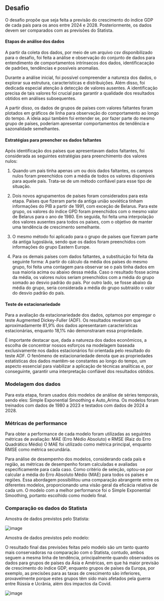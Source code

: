 ## Desafio
O desafio propõe que seja feita a previsão do crescimento do índice GDP de cada país para os anos entre 2024 e 2028. Posteriormente, os dados devem ser comparados com as previsões do Statista. 

#### Etapas de análise dos dados
A partir da coleta dos dados, por meio de um arquivo csv disponibilizado para o desafio, foi feita a análise e observação do conjunto de dados para entendimento de comportamentos intrínsecos dos dados, identificacação de padrões, tendências e possíveis anomalias.

Durante a análise inicial, foi possível compreender a natureza dos dados, o explorar sua estrutura, características e distribuições. Além disso, foi dedicada especial atenção à detecção de valores ausentes. A identificação precisa de tais valores foi crucial para garantir a qualidade dos resultados obtidos em análises subsequentes.

A partir disso, os dados de grupos de países com valores faltantes foram plotados em gráficos de linha para observação do comportamento ao longo do tempo. A ideia aqui também foi entender se, por fazer parte do mesmo grupo de países, poderiam apresentar comportamentos de tendência e sazonalidade semelhantes. 

#### Estratégias para preencher os dados faltantes

Após identificação dos países que apresentavam dados faltantes, foi considerada as seguintes estratégias para preenchimento dos valores nulos:

1.	Quando um país tinha apenas um ou dois dados faltantes, os campos nulos foram preenchidos com a média de todos os valores disponíveis para aquele país. Trata-se de um método confiável para esse tipo de situação.

2.	Dois novos agrupamentos de países foram considerados para esta etapa. Países que fizeram parte da antiga união soviética tinham informações do PIB a partir de 1991, com exceção de Belarus. Para este grupo, os valores do índice GPD foram preenchidos com o mesmo valor de Belarus para o ano de 1980.  Em seguida, foi feita uma interpolação dos valores ausentes para todos os países, com o objetivo de manter uma tendência de crescimento semelhante. 

4.	O mesmo método foi aplicado para o grupo de países que fizeram parte da antiga Iugoslávia, sendo que os dados foram preenchidos com informações do grupo Eastern Europe. 

4.	Para os demais países com dados faltantes, a substituição foi feita da seguinte forma: A partir do cálculo da média dos países do mesmo grupo, foi feita uma contagem para observar se o país tinha dados em sua maioria acima ou abaixo dessa média. Caso o resultado fosse acima da média, os valores nulos seriam preenchidos com a média do grupo somado ao desvio padrão do país. Por outro lado, se fosse abaixo da média do grupo, seria considerada a média do grupo subtraído o valor do desvio padrão do país.

#### Teste de estacionariedade	

Para a avaliação da estacionariedade dos dados, optamos por empregar o teste Augmented Dickey-Fuller (ADF). Os resultados revelaram que aproximadamente 81,9% dos dados apresentaram características estacionárias, enquanto 18,1% não demonstraram essa propriedade.

É importante destacar que, dada a natureza dos dados econômicos, a escolha de concentrar nossos esforços na modelagem baseada exclusivamente nos dados estacionários foi orientada pelo resultado do teste ADF. O fenômeno de estacionariedade denota que as propriedades estatísticas dos dados mantêm-se constantes ao longo do tempo, um aspecto essencial para viabilizar a aplicação de técnicas analíticas e, por conseguinte, garantir uma interpretação confiável dos resultados obtidos.

### Modelagem dos dados

Para esta etapa, foram usados dois modelos de análise de séries temporais, sendo eles: Simple Exponential Smoothing e Auto_Arima. Os modelos foram treinados com dados de 1980 a 2023 e testados com dados de 2024 a 2028.

### Métricas de performance

Para obter a performance de cada modelo foram utilizadas as seguintes métricas de avaliação: MAE (Erro Médio Absoluto) e RMSE (Raiz do Erro Quadrático Médio) O MAE foi utilizado como métrica principal, enquanto RMSE como métrica secundária.

Para análise de desempenho dos modelos, considerando cada país e região, as métricas de desempenho foram calculadas e avaliadas especificamente para cada caso. Como critério de seleção, optou-se por calcular a média do Erro Absoluto Médio (MAE) para todos os países e regiões. Essa abordagem possibilitou uma comparação abrangente entre os diferentes modelos, proporcionando uma visão geral da eficácia relativa de cada um. O modelo com a melhor performance foi o Simple Exponential Smoothing, portanto escolhido como modelo final. 

### Comparação os dados do Statista

Amostra de dados previstos pelo Statista:


![image](https://github.com/angelicamacedo/desafiods_timeseries/assets/120726730/5ea439f8-0033-4451-8cec-360813ebe854)

Amostra de dados previstos pelo modelo:

O resultado final das previsões feitas pelo modelo são um tanto quanto mais conservadoras na comparação com o Statista, contudo, ambos seguem a mesma linha de tendência, principalmente quando observados os dados para grupos de países da Ásia e Américas, em que há maior previsão de crescimento do índice GDP, enquanto grupos de países da Europa, por exemplo, as precisões para as taxas de crescimento são inferiores, provavelmente porque estes grupos têm sido mais afetados pela guerra entre Rússia e Ucrânia, além dos impactos da Covid. 


![image](https://github.com/angelicamacedo/desafiods_timeseries/assets/120726730/92fbd4e2-6f15-4172-9831-aa8870f8457a)


